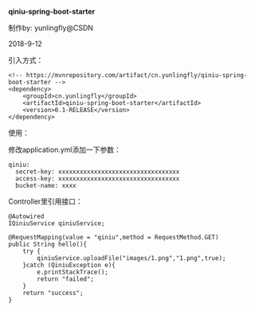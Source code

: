 **qiniu-spring-boot-starter**

制作by: yunlingfly@CSDN

2018-9-12

引入方式：

	<!-- https://mvnrepository.com/artifact/cn.yunlingfly/qiniu-spring-boot-starter -->
	<dependency>
		<groupId>cn.yunlingfly</groupId>
		<artifactId>qiniu-spring-boot-starter</artifactId>
		<version>0.1-RELEASE</version>
	</dependency>

使用：

修改application.yml添加一下参数：

    qiniu:
      secret-key: xxxxxxxxxxxxxxxxxxxxxxxxxxxxxxxxxx
      access-key: xxxxxxxxxxxxxxxxxxxxxxxxxxxxxxxxxx
      bucket-name: xxxx

Controller里引用接口：

    @Autowired
    IQiniuService qiniuService;
    
    @RequestMapping(value = "qiniu",method = RequestMethod.GET)
    public String hello(){
        try {
            qiniuService.uploadFile("images/1.png","1.png",true);
        }catch (QiniuException e){
            e.printStackTrace();
            return "failed";
        }
        return "success";
    }